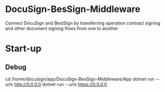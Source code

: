 # DocuSign-BesSign-Middleware
Connect DocuSign and BestSign by transferring operation contract signing and other document signing flows from one to another

# Start-up
## Debug
cd /home/docusign/app/DocuSign-BesSign-Middleware/App
dotnet run --urls http://0.0.0.0
dotnet run --urls https://0.0.0.0
